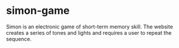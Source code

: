 # simon-game
Simon is an electronic game of short-term memory skill. The website creates a series of tones and lights and requires a user to repeat the sequence.
